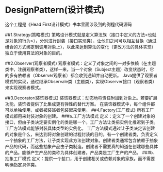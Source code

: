 # DesignPattern(设计模式)
这个工程是《Head First设计模式》书本里面涉及到的例程代码源码

##1.Strategy(策略模式)
策略设计模式就是定义算法族（接口中定义的方法<也就是对象的行为>），分别进行封装（接口实现类），让他们之间可以相互替换（通过组合的方式绑定到调用对象上），以此来达到算法的变化（更改方法的具体实现） 独立于使用算法的对象的目的。

##2.Observer(观察者模式)
观察者模式：定义了对象之间的一对多依赖（在主题类中，注册观察者类），这样一来，当一个对象（Subject主题）改变状态时，它的多有依赖者（Observer观察者）都会收到通知并自动更新。
Java提供了观察者模式的实现，通过继承Observale类（主题类），实现Observer接口（观察者类）来实现观察者模式。

##3.Decorator(装饰器模式)
装饰器模式：动态地将责任附加到对象上。若要扩展功能，装饰者提供了比集成更有弹性的替代方案。
在装饰器模式中，每个组件都可以单独使用，或者被装饰者包装起来使用。
##4.Factory(工厂模式)
所有工厂模式都用来封装对象的创建。
	###a.工厂方法模式
	定义：定义了一个创建对象的接口，但由子类决定要实例化的类是哪一个。工厂方法让类把实例化推迟到子类。工厂方法模式能够封装具体类型的实例化。
	工厂方法模式通过让子类决定该创建的对象是什么，来达到将对象创建的过程封装的目的。有一个创建者类，负责定义一个抽象的工厂方法，让子类实现此方法创建对象。创建者类通常包含依赖于抽象产品的代码，而这些抽象产品由子类制造。创建者不需要真的知道在创建哪些具体的产品。能够产生产品的类称为具体创建者。产品类是工厂生产的产品。
	###b.抽象工厂模式
	定义：提供一个接口，用于创建相关或依赖对象的家族，而不需要明确指定具体类。

